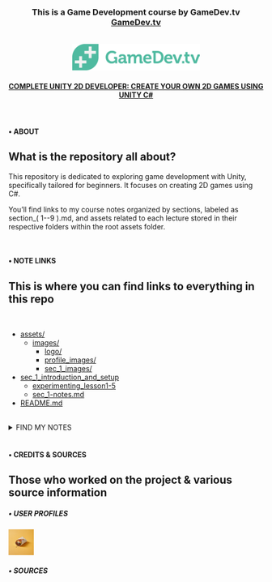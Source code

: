 <!-- Short Description & Site Link -->
<div align="center">
    <h3>
        This is a Game Development course by GameDev.tv <a href="https://www.gamedev.tv/" target="_blank" alt="Link to GameDev.tvs Website">GameDev.tv</a>
    </h3>
    <br>
<!-- Site Logo & Link -->
    <a href="https://www.gamedev.tv/" target="_blank" alt="Link to GameDev.tvs Website">
    <img src="./assets/images/logo/GameDevLogo.png" alt="Scrimba logo" width="50%">
    </a>
    <br>
<!-- Course Full Name & Link to Specific Course -->
    <h4>
        <a href="https://www.gamedev.tv/courses/unity-complete-2d" alt="Link to the related GameDev.tv course" target="_blank">COMPLETE UNITY 2D DEVELOPER: CREATE YOUR OWN 2D GAMES USING UNITY C#</a>
    </h4>
</div>

<br>

<!-- Short description about the repository -->
#### • ABOUT
## What is the repository all about?

This repository is dedicated to exploring game development with Unity, specifically tailored for beginners. It focuses on creating 2D games using C#.

You’ll find links to my course notes organized by sections, labeled as section_( 1--9 ).md, and assets related to each lecture stored in their respective folders within the root assets folder.

<br>

<!-- Tree/Blob view of the files found within this repo -->
#### • NOTE LINKS
## This is where you can find links to everything in this repo

<br>

- [assets/](./assets/)
    - [images/](./assets/images/)
        - [logo/](./assets/images/logo/)
        - [profile_images/](./assets/images/profile_images/)
        - [sec_1_images/](./assets/images/sec_1_images/)
- [sec_1_introduction_and_setup](./sec_1_introduction_and_setup/)
    - [experimenting_lesson1-5](./section_1/experimenting_lesson1-5/)
    - [sec_1-notes.md](./sec_1_introduction_and_setup/sec_1-notes.md)
- [README.md](./README.md)

<br>

<details>
    <summary>FIND MY NOTES</summary>
    <a href="./sec_1_introduction_and_setup/sec_1-notes.md">sec_1-notes.md</a>
</details>

<br>

<!-- Info on who work on this project and sources (if any) -->
#### • CREDITS & SOURCES
## Those who worked on the project & various source information

##### • USER PROFILES

<div align="left">
    <a href="https://github.com/acoetzer" target="_blank">
        <img src="./assets/images/profile_images/burrito.jpg" alt="GitHub Profile Link for acoetzer. Profile image of a Burrito with a yellow backdrop" target="_blank" width="10%">
    </a>
</div>

##### • SOURCES